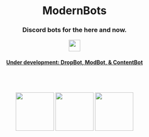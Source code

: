 <div align="center">
    <h1>ModernBots</h1>
    <h3>Discord bots for the here and now.</h3>
     <a href="https://discord.gg/JRQ3HyD">
      <img src="https://img.shields.io/discord/634218052384456715?&style=flat-square&color=5865f2&logo=discord&logoColor=ffffff&label=Join%20%20the%20development%20server"/ height="30">
    <h4>Under development: DropBot, ModBot, & ContentBot</h4>
   </a><br><br><br>
    <a href="https://github.com/modernbots/dropbot"><img src="https://user-images.githubusercontent.com/44733677/147394596-df96c2b2-daf2-4dec-b7cf-41550ec0e12a.png" height="100"></a> <a href="https://github.com/modernbots/modbot"><img src="https://user-images.githubusercontent.com/44733677/147394611-72a779e3-1450-49c8-8292-cc492242ee92.png" height="100"/></a> <a href="https://github.com/modernbots/contentbot"><img src="https://user-images.githubusercontent.com/44733677/147394595-f9c395fc-ad49-4444-8c05-9789649fa734.png" height="100"></a>
</div>
